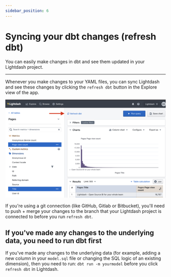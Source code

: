 ```yaml
---
sidebar_position: 6
---
```


# Syncing your dbt changes (refresh dbt)

You can easily make changes in dbt and see them updated in your Lightdash project.

---

Whenever you make changes to your YAML files, you can sync Lightdash and see these changes by clicking the `refresh dbt` button in the Explore view of the app.

![screenshot-refresh-dbt](assets/screenshot-refresh-dbt.png)

If you're using a git connection (like GitHub, Gitlab or Bitbucket), you'll need to push + merge your changes to the branch that your Lightdash project is connected to before you run `refresh dbt`.

## If you've made any changes to the underlying data, you need to run dbt first

If you've made any changes to the underlying data (for example, adding a new column in your `model.sql` file or changing the SQL logic of an existing dimension),  then you need to run: `dbt run -m yourmodel` before you click `refresh dbt` in Lightdash.
